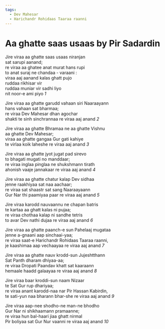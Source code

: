 ```yaml
---
tags:
  - Dev Mahesar
  - Harichandr Rohidaas Taaraa raanni
---
```



# Aa ghatte saas usaas by Pir Sadardin 

Jire viraa aa ghatte saas usaas niranjan  
sat sarupi aanand;  
re viraa aa ghatee anat murat hans rupi  
to anat suraj ne chandaa - varaani :  
viraa aaj aanand kalas ghatt pujo  
ruddaa rikhisar vir  
ruddaa muniar vir sadhi liyo  
nit noor-e ami piyo *1*  

Jire viraa aa ghatte garudd vahaan siri Naaraayann  
hans vahaan sat bharmaa;  
re viraa Dev Mahesar dhan agochar  
shakti te sinh sinchrannaa re viraa aaj anand *2* 

Jire viraa aa ghatte Bhramaa ne aa ghatte Vishnu  
aa ghatte Dev Mahesar;  
viraa aa ghatte gangaa Gur gati kahiye  
te virlaa koik laheshe re viraa aaj anand *3*  

Jire viraa aa ghatte jyot jugat pad sirevo  
to bhagati mugati no manddaar;  
re viraa inglaa pinglaa ne shukshmann tirath  
ahonish vaaje jannakaar re viraa aaj anand *4*  

Jire viraa aa ghatte chatur kalap Dev sidhaa  
jenne raakhiyaa sat naa aachaar;  
re viraa sat shaastr sat sang Naaraayaann  
Gur Nar thi paamiyaa paar re viraa aaj anand *5*  

Jire viraa karodd nauvaannu ne chapan batris  
te kartaa aa ghatt kalas ni pujaa;  
re viraa chothaa kalap ni sandhe tetris  
to avar Dev nathi dujaa re viraa aaj anand *6*  

Jire viraa aa ghatte paanch-e sun Pahelaaj mugataa  
jenne a-gnaani aap sinchaai-yaa;  
re viraa saat-e Harichandr Rohidaas Taaraa raanni,  
je kaashimaa aap vechaayaa re viraa aaj anand *7*  

Jire viraa aa ghatte nauv krodd-sun Jujeshtthann  
Sat Panth dharam dhiyaa-aa;  
re viraa Dropati Paandav khatt sat kaaraann  
hemaale haadd galaayaa re viraa aaj anand *8*  

Jire viraa baar kroddi-sun naam Nizaar  
te Sat Gur rup dhariyaa;  
re viraa anant karodd-naa nar Pir Hassan Kabirdin,  
te sati-yun naa bharann bhar-she re viraa aaj anand *9*  

Jire viraa aap-nee shodho-ne man-ne bhodho  
Gur Nar ni shikhaamann pramaanne;  
re viraa hun bal-haari jiaa ghatt nirmal  
Pir boliyaa sat Gur Nur vaanni re viraa aaj anand *10*  